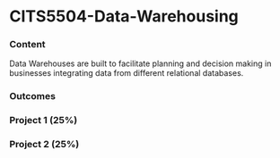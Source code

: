 # CITS5504-Data-Warehousing

### Content 

Data Warehouses are built to facilitate planning and decision making in businesses integrating data from different relational databases. 

### Outcomes 



### Project 1 (25%) 



### Project 2 (25%) 




